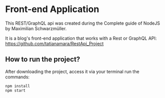 # Front-end Application

This REST/GraphQL api was created during the Complete guide of NodeJS by Maximilian Schwarzmüller.  

It is a blog's front-end application that works with a Rest or GraphQL API: https://github.com/tatianamara/RestApi_Project  

## How to run the project?
After downloading the project, access it via your terminal run the commands:

`npm install`  
`npm start`
